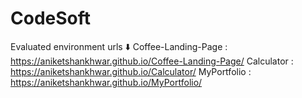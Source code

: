 # CodeSoft

Evaluated environment urls ⬇️
Coffee-Landing-Page : https://aniketshankhwar.github.io/Coffee-Landing-Page/
Calculator : https://aniketshankhwar.github.io/Calculator/
MyPortfolio : https://aniketshankhwar.github.io/MyPortfolio/
